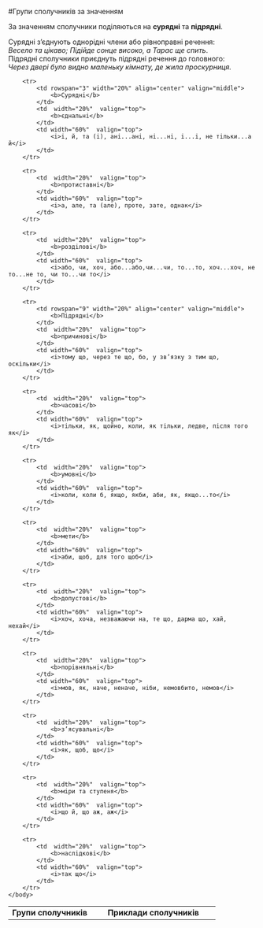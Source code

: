 #Групи сполучникiв за значенням

За значенням сполучники подiляються на <b>суряднi</b> та <b>пiдряднi</b>.
<br>

Суряднi з’єднують однорiднi члени або рiвноправнi речення:<br><i> Bесело та цiкаво; Пiдiйде сонце високо, а Тарас ще спить</i>.<br>
Пiдряднi сполучники приєднуть пiдряднi речення до головного:<br><i>Через дверi було видно маленьку кiмнату, де жила проскурниця.</i>


<table style="width: 100%;" align="center">
    <body>
        <tr>  
            <td colspan="2"  align="center" valign="top">
                <b>Групи сполучникiв</b>
            </td>  
            <td width="60%" align="center" valign="top">
                <b>Приклади сполучникiв</b>
            </td>                   
        </tr>

        <tr>  
        	<td rowspan="3" width="20%" align="center" valign="middle">
                <b>Суряднi</b>
            </td> 
            <td  width="20%"  valign="top">
                <b>єднальнi</b>
            </td>  
            <td width="60%"  valign="top">
                <i>i, й, та (i), анi...анi, нi...нi, i...i, не тiльки...а й</i>
            </td>                   
        </tr>

        <tr>  
            <td  width="20%"  valign="top">
                <b>протиставнi</b>
            </td>  
            <td width="60%"  valign="top">
                <i>а, але, та (але), проте, зате, однак</i>
            </td>                   
        </tr>

        <tr>   
            <td  width="20%"  valign="top">
                <b>роздiловi</b>
            </td>  
            <td width="60%"  valign="top">
                <i>або, чи, хоч, або...або,чи...чи, то...то, хоч...хоч, не то...не то, чи то...чи то</i>
            </td>                   
        </tr>

        <tr>  
        	<td rowspan="9" width="20%" align="center" valign="middle">
                <b>Пiдряднi</b>
            </td> 
            <td  width="20%"  valign="top">
                <b>причиновi</b>
            </td>  
            <td width="60%"  valign="top">
                <i>тому що, через те що, бо, у зв’язку з тим що, оскiльки</i>
            </td>                   
        </tr>

        <tr>  
            <td  width="20%"  valign="top">
                <b>часовi</b>
            </td>  
            <td width="60%"  valign="top">
                <i>тiльки, як, щойно, коли, як тiльки, ледве, пiсля того як</i>
            </td>                   
        </tr>

        <tr>   
            <td  width="20%"  valign="top">
                <b>умовнi</b>
            </td>  
            <td width="60%"  valign="top">
                <i>коли, коли б, якщо, якби, аби, як, якщо...то</i>
            </td>                   
        </tr>

        <tr>  
            <td  width="20%"  valign="top">
                <b>мети</b>
            </td>  
            <td width="60%"  valign="top">
                <i>аби, щоб, для того щоб</i>
            </td>                   
        </tr>

        <tr>   
            <td  width="20%"  valign="top">
                <b>допустовi</b>
            </td>  
            <td width="60%"  valign="top">
                <i>хоч, хоча, незважаючи на, те що, дарма що, хай, нехай</i>
            </td>                   
        </tr>

        <tr>  
            <td  width="20%"  valign="top">
                <b>порiвняльнi</b>
            </td>  
            <td width="60%"  valign="top">
                <i>мов, як, наче, неначе, нiби, немовбито, немов</i>
            </td>                   
        </tr>

        <tr>   
            <td  width="20%"  valign="top">
                <b>з’ясувальнi</b>
            </td>  
            <td width="60%"  valign="top">
                <i>як, щоб, що</i>
            </td>                   
        </tr>

        <tr>  
            <td  width="20%"  valign="top">
                <b>мiри та ступеня</b>
            </td>  
            <td width="60%"  valign="top">
                <i>що й, що аж, аж</i>
            </td>                   
        </tr>

        <tr>   
            <td  width="20%"  valign="top">
                <b>наслiдковi</b>
            </td>  
            <td width="60%"  valign="top">
                <i>так що</i>
            </td>                   
        </tr>
    </body>
</table>